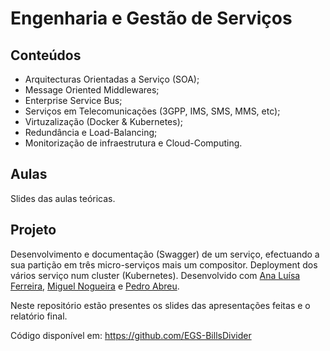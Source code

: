 # Engenharia e Gestão de Serviços
## Conteúdos
* Arquitecturas Orientadas a Serviço (SOA);
* Message Oriented Middlewares;
* Enterprise Service Bus;  
* Serviços em Telecomunicações (3GPP, IMS, SMS, MMS, etc);
* Virtuzalização (Docker & Kubernetes);
* Redundância e Load-Balancing;
* Monitorização de infraestrutura e Cloud-Computing.

## Aulas
Slides das aulas teóricas.

## Projeto
Desenvolvimento e documentação (Swagger) de um serviço, efectuando a sua partição em três micro-serviços mais um compositor.
Deployment dos vários serviço num cluster (Kubernetes).
Desenvolvido com [Ana Luísa Ferreira](https://github.com/AnaLu602), [Miguel Nogueira](https://github.com/miguelnogueira1234) e [Pedro Abreu](https://github.com/Torrakanor611).

Neste repositório estão presentes os slides das apresentações feitas e o relatório final.

Código disponível em: https://github.com/EGS-BillsDivider
